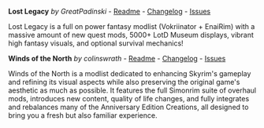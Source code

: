 **Lost Legacy** _by GreatPadinski_ - [Readme](https://github.com/Lost-Outpost/lost-legacy/blob/main/README.md) - [Changelog](https://github.com/Lost-Outpost/lost-legacy/blob/main/CHANGELOG.md) - [Issues](https://github.com/Lost-Outpost/lost-legacy/issues)

Lost Legacy is a full on power fantasy modlist (Vokriinator + EnaiRim) with a massive amount of new quest mods, 5000+ LotD Museum displays, vibrant high fantasy visuals, and optional survival mechanics!

**Winds of the North** _by colinswrath_ - [Readme](https://github.com/colinswrath/WindsOfTheNorth/blob/main/README.md) - [Changelog](https://github.com/colinswrath/WindsOfTheNorth/blob/main/CHANGELOG.md) - [Issues](https://github.com/colinswrath/WindsOfTheNorth/issues)

Winds of the North is a modlist dedicated to enhancing Skyrim's gameplay and refining its visual aspects while also preserving the original game's aesthetic as much as possible. It features the full Simonrim suite of overhaul mods, introduces new content, quality of life changes, and fully integrates and rebalances many of the Anniversary Edition Creations, all designed to bring you a fresh but also familiar experience.
